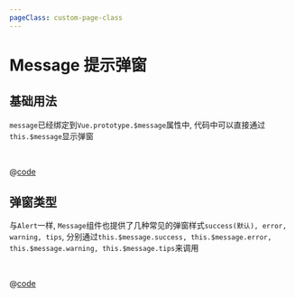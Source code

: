 ```yaml
---
pageClass: custom-page-class
---
```


# Message 提示弹窗

## 基础用法

`message`已经绑定到`Vue.prototype.$message`属性中, 代码中可以直接通过`this.$message`显示弹窗

<br/>

<Message-Base/>

@[code](../.vuepress/components/Message/Base.vue)

## 弹窗类型

与`Alert`一样, `Message`组件也提供了几种常见的弹窗样式`success(默认), error, warning, tips`, 分别通过`this.$message.success, this.$message.error, this.$message.warning, this.$message.tips`来调用

<br/>

<Message-Type/>

@[code](../.vuepress/components/Message/Type.vue)
